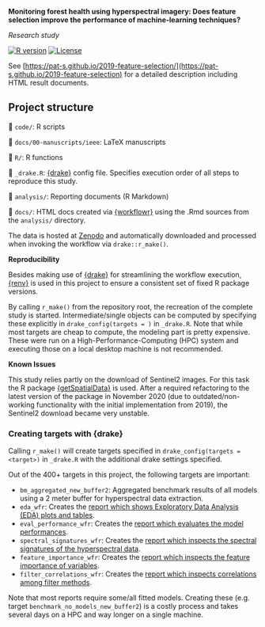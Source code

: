 **Monitoring forest health using hyperspectral imagery: Does feature selection improve the performance of machine-learning techniques?**

*Research study*

<!-- badges: start -->

[![R version](https://img.shields.io/badge/R_Version-4.0.3-brightgreen.svg)](https://cran.r-project.org/) [![License](https://img.shields.io/github/license/mashape/apistatus.svg)](http://choosealicense.com/licenses/mit/)

<!-- badges: end -->

See [https://pat-s.github.io/2019-feature-selection/](https://pat-s.github.io/2019-feature-selection) for a detailed description including HTML result documents.

## Project structure

:notebook_with_decorative_cover: `code/`: R scripts

:notebook_with_decorative_cover: `docs/00-manuscripts/ieee`: LaTeX manuscripts

:notebook_with_decorative_cover: `R/`: R functions

:notebook_with_decorative_cover: `_drake.R`: [{drake}](https://docs.ropensci.org/drake/) config file.
Specifies execution order of all steps to reproduce this study.

:notebook_with_decorative_cover: `analysis/`: Reporting documents (R Markdown)

:notebook_with_decorative_cover: `docs/`: HTML docs created via [{workflowr}](https://jdblischak.github.io/workflowr/) using the .Rmd sources from the `analysis/` directory.

The data is hosted at [Zenodo](https://doi.org/10.5281/zenodo.2635403) and automatically downloaded and processed when invoking the workflow via `drake::r_make()`.

**Reproducibility**

Besides making use of [{drake}](https://docs.ropensci.org/drake/) for streamlining the workflow execution, [{renv}](https://rstudio.github.io/renv/index.html) is used in this project to ensure a consistent set of fixed R package versions.

By calling `r_make()` from the repository root, the recreation of the complete study is started.
Intermediate/single objects can be computed by specifying these explicitly in `drake_config(targets = )` in `_drake.R`.
Note that while most targets are cheap to compute, the modeling part is pretty expensive.
These were run on a High-Performance-Computing (HPC) system and executing those on a local desktop machine is not recommended.

**Known Issues**

This study relies partly on the download of Sentinel2 images.
For this task the R package [{getSpatialData}](https://github.com/16EAGLE/getSpatialData) is used.
After a required refactoring to the latest version of the package in November 2020 (due to outdated/non-working functionality with the initial implementation from 2019), the Sentinel2 download became very unstable.

### Creating targets with {drake}

Calling `r_make()` will create targets specified in `drake_config(targets = <target>)` in `_drake.R` with the additional drake settings specified.

Out of the 400+ targets in this project, the following targets are important:

-   `bm_aggregated_new_buffer2`: Aggregated benchmark results of all models using a 2 meter buffer for hyperspectral data extraction.
-   `eda_wfr`: Creates the [report which shows Exploratory Data Analysis (EDA) plots and tables](https://pat-s.github.io/2019-feature-selection/eda.html).
-   `eval_performance_wfr`: Creates the [report which evaluates the model performances](https://pat-s.github.io/2019-feature-selection/eval-performance.html).
-   `spectral_signatures_wfr`: Creates the [report which inspects the spectral signatures of the hyperspectral data](https://pat-s.github.io/2019-feature-selection/spectral-signatures.html).
-   `feature_importance_wfr`: Creates the [report which inspects the feature importance of variables](https://pat-s.github.io/2019-feature-selection/feature-importance.html).
-   `filter_correlations_wfr`: Creates the [report which inspects correlations among filter methods](https://pat-s.github.io/2019-feature-selection/feature-importance.html).

Note that most reports require some/all fitted models.
Creating these (e.g. target `benchmark_no_models_new_buffer2`) is a costly process and takes several days on a HPC and way longer on a single machine.
